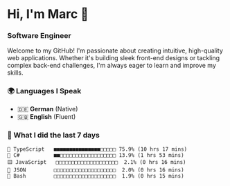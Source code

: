 # Hi, I'm Marc 👋 
### Software Engineer

Welcome to my GitHub! I'm passionate about creating intuitive, high-quality web applications. Whether it's building sleek front-end designs or tackling complex back-end challenges, I'm always eager to learn and improve my skills.  

### 🌍 Languages I Speak  
- 🇩🇪 **German** (Native)  
- 🇬🇧 **English** (Fluent)

### 🤯 What I did the last 7 days

```
🔷 TypeScript   ■■■■■■■■■■■■■■■□□□□□ 75.9% (10 hrs 17 mins)
🔷 C#           ■■□□□□□□□□□□□□□□□□□□ 13.9% (1 hrs 53 mins)
🟨 JavaScript   □□□□□□□□□□□□□□□□□□□□  2.1% (0 hrs 16 mins)
📄 JSON         □□□□□□□□□□□□□□□□□□□□  2.0% (0 hrs 16 mins)
📄 Bash         □□□□□□□□□□□□□□□□□□□□  1.9% (0 hrs 15 mins)
```